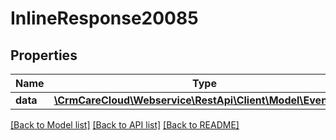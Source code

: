 # InlineResponse20085

## Properties
Name | Type | Description | Notes
------------ | ------------- | ------------- | -------------
**data** | [**\CrmCareCloud\Webservice\RestApi\Client\Model\EventType**](EventType.md) |  | [optional] 

[[Back to Model list]](../../README.md#documentation-for-models) [[Back to API list]](../../README.md#documentation-for-api-endpoints) [[Back to README]](../../README.md)

